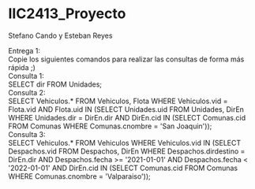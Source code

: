 # IIC2413_Proyecto
Stefano Cando y Esteban Reyes

Entrega 1: <br /> 
Copie los siguientes comandos para realizar las consultas de forma más rápida ;) <br />
Consulta 1: <br />
SELECT dir FROM Unidades;  <br />
Consulta 2: <br />
SELECT Vehiculos.* FROM Vehiculos, Flota WHERE Vehiculos.vid = Flota.vid AND Flota.uid IN (SELECT Unidades.uid FROM Unidades, DirEn WHERE Unidades.dir = DirEn.dir AND DirEn.cid IN (SELECT Comunas.cid FROM Comunas WHERE Comunas.cnombre = 'San Joaquin')); <br />
Consulta 3: <br />
SELECT Vehiculos.* FROM Vehiculos WHERE Vehiculos.vid IN (SELECT Despachos.vid FROM Despachos, DirEn WHERE Despachos.dirdestino = DirEn.dir AND Despachos.fecha >= '2021-01-01' AND Despachos.fecha < '2022-01-01' AND DirEn.cid IN (SELECT Comunas.cid FROM Comunas WHERE Comunas.cnombre = 'Valparaiso')); <br />
 
